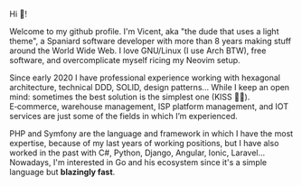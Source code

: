 Hi 👋!

Welcome to my github profile. I'm Vicent, aka "the dude that uses a light theme", a Spaniard software developer with more than 8 years making stuff around the World Wide Web. I love GNU/Linux (I use Arch BTW), free software, and overcomplicate myself ricing my Neovim setup.

Since early 2020 I have professional experience working with hexagonal architecture, technical DDD, SOLID, design patterns... While I keep an open mind: sometimes the best solution is the simplest one (KISS 🤘😚). E‑commerce, warehouse management, ISP platform management, and IOT services are just some of the fields in which I’m experienced.

PHP and Symfony are the language and framework in which I have the most expertise, because of my last years of working positions, but I have also worked in the past with C#, Python, Django, Angular, Ionic, Laravel... Nowadays, I'm interested in Go and his ecosystem since it's a simple language but **blazingly fast**.
